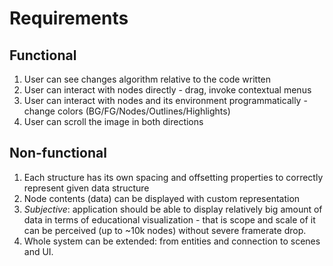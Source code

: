 # Requirements

## Functional

1. User can see changes algorithm relative to the code written
2. User can interact with nodes directly - drag, invoke contextual menus
3. User can interact with nodes and its environment programmatically - change colors (BG/FG/Nodes/Outlines/Highlights)
4. User can scroll the image in both directions

## Non-functional

1. Each structure has its own spacing and offsetting properties to correctly represent given data structure
2. Node contents (data) can be displayed with custom representation
3. *Subjective*: application should be able to display relatively big amount of data in terms of educational visualization - that is scope and scale of it can be perceived (up to ~10k nodes) without severe framerate drop.
4. Whole system can be extended: from entities and connection to scenes and UI.